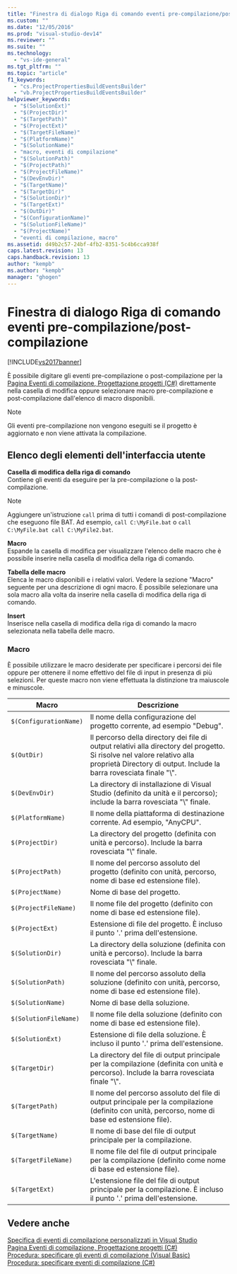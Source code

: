 ```yaml
---
title: "Finestra di dialogo Riga di comando eventi pre-compilazione/post-compilazione | Microsoft Docs"
ms.custom: ""
ms.date: "12/05/2016"
ms.prod: "visual-studio-dev14"
ms.reviewer: ""
ms.suite: ""
ms.technology: 
  - "vs-ide-general"
ms.tgt_pltfrm: ""
ms.topic: "article"
f1_keywords: 
  - "cs.ProjectPropertiesBuildEventsBuilder"
  - "vb.ProjectPropertiesBuildEventsBuilder"
helpviewer_keywords: 
  - "$(SolutionExt)"
  - "$(ProjectDir)"
  - "$(TargetPath)"
  - "$(ProjectExt)"
  - "$(TargetFileName)"
  - "$(PlatformName)"
  - "$(SolutionName)"
  - "macro, eventi di compilazione"
  - "$(SolutionPath)"
  - "$(ProjectPath)"
  - "$(ProjectFileName)"
  - "$(DevEnvDir)"
  - "$(TargetName)"
  - "$(TargetDir)"
  - "$(SolutionDir)"
  - "$(TargetExt)"
  - "$(OutDir)"
  - "$(ConfigurationName)"
  - "$(SolutionFileName)"
  - "$(ProjectName)"
  - "eventi di compilazione, macro"
ms.assetid: d49b2c57-24bf-4fb2-8351-5c4b6cca938f
caps.latest.revision: 13
caps.handback.revision: 13
author: "kempb"
ms.author: "kempb"
manager: "ghogen"
---
```

# Finestra di dialogo Riga di comando eventi pre-compilazione/post-compilazione
[!INCLUDE[vs2017banner](../../code-quality/includes/vs2017banner.md)]

È possibile digitare gli eventi pre\-compilazione o post\-compilazione per la [Pagina Eventi di compilazione, Progettazione progetti \(C\#\)](../../ide/reference/build-events-page-project-designer-csharp.md) direttamente nella casella di modifica oppure selezionare macro pre\-compilazione e post\-compilazione dall'elenco di macro disponibili.  
  
> [!NOTE]
>  Gli eventi pre\-compilazione non vengono eseguiti se il progetto è aggiornato e non viene attivata la compilazione.  
  
## Elenco degli elementi dell'interfaccia utente  
 **Casella di modifica della riga di comando**  
 Contiene gli eventi da eseguire per la pre\-compilazione o la post\-compilazione.  
  
> [!NOTE]
>  Aggiungere un'istruzione `call` prima di tutti i comandi di post\-compilazione che eseguono file BAT.  Ad esempio, `call C:\MyFile.bat` o `call C:\MyFile.bat call C:\MyFile2.bat`.  
  
 **Macro**  
 Espande la casella di modifica per visualizzare l'elenco delle macro che è possibile inserire nella casella di modifica della riga di comando.  
  
 **Tabella delle macro**  
 Elenca le macro disponibili e i relativi valori.  Vedere la sezione "Macro" seguente per una descrizione di ogni macro.  È possibile selezionare una sola macro alla volta da inserire nella casella di modifica della riga di comando.  
  
 **Insert**  
 Inserisce nella casella di modifica della riga di comando la macro selezionata nella tabella delle macro.  
  
### Macro  
 È possibile utilizzare le macro desiderate per specificare i percorsi dei file oppure per ottenere il nome effettivo del file di input in presenza di più selezioni.  Per queste macro non viene effettuata la distinzione tra maiuscole e minuscole.  
  
|Macro|Descrizione|  
|-----------|-----------------|  
|`$(ConfigurationName)`|Il nome della configurazione del progetto corrente, ad esempio "Debug".|  
|`$(OutDir)`|Il percorso della directory dei file di output relativi alla directory del progetto.  Si risolve nel valore relativo alla proprietà Directory di output.  Include la barra rovesciata finale "\\".|  
|`$(DevEnvDir)`|La directory di installazione di Visual Studio \(definito da unità e il percorso\); include la barra rovesciata "\\" finale.|  
|`$(PlatformName)`|Il nome della piattaforma di destinazione corrente.  Ad esempio, "AnyCPU".|  
|`$(ProjectDir)`|La directory del progetto \(definita con unità e percorso\). Include la barra rovesciata "\\" finale.|  
|`$(ProjectPath)`|Il nome del percorso assoluto del progetto \(definito con unità, percorso, nome di base ed estensione file\).|  
|`$(ProjectName)`|Nome di base del progetto.|  
|`$(ProjectFileName)`|Il nome file del progetto \(definito con nome di base ed estensione file\).|  
|`$(ProjectExt)`|Estensione di file del progetto.  È incluso il punto '.' prima dell'estensione.|  
|`$(SolutionDir)`|La directory della soluzione \(definita con unità e percorso\). Include la barra rovesciata "\\" finale.|  
|`$(SolutionPath)`|Il nome del percorso assoluto della soluzione \(definito con unità, percorso, nome di base ed estensione file\).|  
|`$(SolutionName)`|Nome di base della soluzione.|  
|`$(SolutionFileName)`|Il nome file della soluzione \(definito con nome di base ed estensione file\).|  
|`$(SolutionExt)`|Estensione di file della soluzione.  È incluso il punto '.' prima dell'estensione.|  
|`$(TargetDir)`|La directory del file di output principale per la compilazione \(definita con unità e percorso\).  Include la barra rovesciata finale "\\".|  
|`$(TargetPath)`|Il nome del percorso assoluto del file di output principale per la compilazione \(definito con unità, percorso, nome di base ed estensione file\).|  
|`$(TargetName)`|Il nome di base del file di output principale per la compilazione.|  
|`$(TargetFileName)`|Il nome file del file di output principale per la compilazione \(definito come nome di base ed estensione file\).|  
|`$(TargetExt)`|L'estensione file del file di output principale per la compilazione.  È incluso il punto '.' prima dell'estensione.|  
  
## Vedere anche  
 [Specifica di eventi di compilazione personalizzati in Visual Studio](../../ide/specifying-custom-build-events-in-visual-studio.md)   
 [Pagina Eventi di compilazione, Progettazione progetti \(C\#\)](../../ide/reference/build-events-page-project-designer-csharp.md)   
 [Procedura: specificare gli eventi di compilazione \(Visual Basic\)](../Topic/How%20to:%20Specify%20Build%20Events%20\(Visual%20Basic\).md)   
 [Procedura: specificare eventi di compilazione \(C\#\)](../../ide/how-to-specify-build-events-csharp.md)
